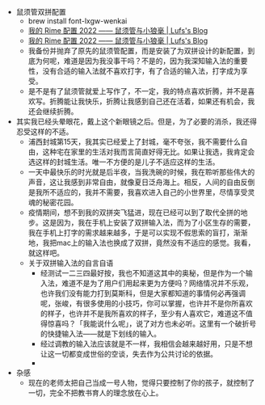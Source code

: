 - 鼠须管双拼配置
    - brew install font-lxgw-wenkai
    - [我的 Rime 配置 2022 —— 鼠须管与小狼毫 | Lufs's Blog](https://blog.isteed.cc/post/rime-2022/)
    - [我的 Rime 配置 2022 —— 鼠须管与小狼毫 | Lufs's Blog](https://blog.isteed.cc/post/rime-2022/)
    - 我备份并抛弃了原先的鼠须管配置，而是安装了为双拼设计的新配置，到底为何呢，难道是因为我没事干吗？不是的，因为我深知输入法的重要性，没有合适的输入法就不喜欢打字，有了合适的输入法，打字成为享受。
    - 是不是有了鼠须管就爱上写作了，不一定，我的特点喜欢折腾，并不是喜欢写。折腾能让我快乐，折腾让我感到自己还在活着，如果还有机会，我还会继续折腾。
- 其实我已经头晕眼花，戴上这个新眼镜之后。但是，为了必要的消杀，我还得忍受这样的不适。
    - 浦西封城第15天，我其实已经爱上了封城，毫不夸张，我不需要什么自由，这种宅在家里的生活对我而言简直好得无比。如果让我选，我肯定会选这样的封城生活。唯一不方便的是儿子不适应这样的生活。
    - 一天中最快乐的时光就是后半夜，当我洗碗的时候，我在聆听那些伟大的声音，这让我感到非常自由，就像夏日泛舟海上。相反，人间的自由反倒是我所不适应的，我并不需要，我喜欢进入自己的小世界里，尽情享受灵魂的秘密花园。
    - 疫情期间，想不到我的双拼突飞猛进，现在已经可以到了取代全拼的地步。这是因为，我在手机上安装了双拼输入法，而为了小区生存的需要，我在手机上打字的需求越来越多，于是可以实现不假思索的盲打，渐渐地，我把mac上的输入法也换成了双拼，竟然没有不适应的感觉。我看，就这样吧。
    - 关于双拼输入法的自言自语
        - 经测试一二三四最好按，我也不知道这其中的奥秘，但是作为一个输入法，难道不是为了用户们用起来更为方便吗？网络情况并不乐观，也许我们没有能力打到莫斯科，但是大家都知道的事情何必再强调呢，张峻，有很多使用的小技巧，你可以掌握，也许并不是你所喜欢的样子，也许并不是我所喜欢的样子，至少有人喜欢它，难道这不值得惊喜吗？「我能说什么呢」，说了对方也未必听。这里有一个破折号的快捷输入法——就是下划线的输入。
        - 经过调教的输入法应该就是不一样，我相信会越来越好用，只是不想让这一切都变成世俗的空谈，失去作为公共讨论的依据。
        - 
- 杂感
    - 现在的老师太把自己当成一号人物，觉得只要控制了你的孩子，就控制了一切，完全不把教书育人的理念放在心上。
